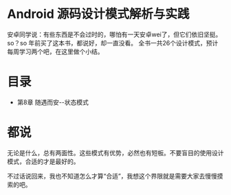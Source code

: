 # Android 源码设计模式解析与实践

安卓同学说：有些东西是不会过时的，哪怕有一天安卓wei了，但它们依旧坚挺。
so？so 年前买了这本书，都说好，却一直没看。
全书一共26个设计模式，预计每周学习两个吧，在这里做个小结。

# 目录

- 第8章 随遇而安--状态模式

# 都说

无论是什么，总有两面性。这些模式有优势，必然也有短板。不要盲目的使用设计模式，合适的才是最好的。

不过话说回来，我也不知道怎么才算“合适”，我想这个界限就是需要大家去慢慢摸索的吧。